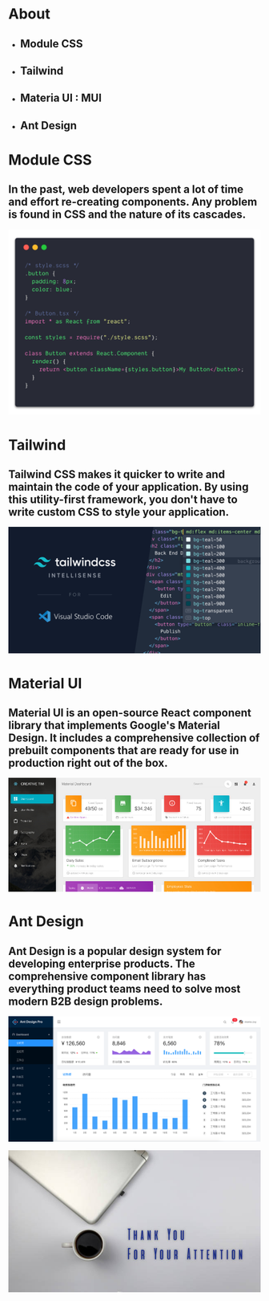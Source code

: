 # About
- ## Module CSS
- ## Tailwind
- ## Materia UI : MUI
- ## Ant Design

# Module CSS
## In the past, web developers spent a lot of time and effort re-creating components. Any problem is found in CSS and the nature of its cascades.
![alt text](./src/img/ModuleCSS.png)

# Tailwind
## Tailwind CSS makes it quicker to write and maintain the code of your application. By using this utility-first framework, you don't have to write custom CSS to style your application. 
![alt text](./src/img/Tailwind.png)
# Material UI
## Material UI is an open-source React component library that implements Google's Material Design. It includes a comprehensive collection of prebuilt components that are ready for use in production right out of the box.
![alt text](./src/img/materialUI.jpg)

# Ant Design
## Ant Design is a popular design system for developing enterprise products. The comprehensive component library has everything product teams need to solve most modern B2B design problems.
![alt text](./src/img/ant.png)



![alt text](./src/img/thanks.jpg)

